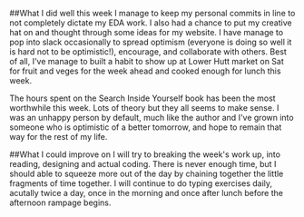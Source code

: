 ##What I did well this week
I manage to keep my personal commits in line to not completely dictate my EDA work. I also had a chance to put my creative hat on and thought through some ideas for my website. I have manage to pop into slack occasionally to spread optimism (everyone is doing so well it is hard not to be optimistic!), encourage, and collaborate with others. Best of all, I've manage to built a habit to show up at Lower Hutt market on Sat for fruit and veges for the week ahead and cooked enough for lunch this week. 

The hours spent on the Search Inside Yourself book has been the most worthwhile this week. Lots of theory but they all seems to make sense. I was an unhappy person by default, much like the author and I've grown into someone who is optimistic of a better tomorrow, and hope to remain that way for the rest of my life. 

##What I could improve on
I will try to breaking the week's work up, into reading, designing and actual coding. There is never enough time, but I should able to squeeze more out of the day by chaining together the little fragments of time together.
I will continue to do typing exercises daily, acutally twice a day, once in the morning and once after lunch before the afternoon rampage begins.  

